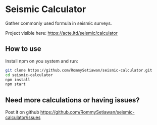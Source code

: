 # Seismic Calculator

Gather commonly used formula in seismic surveys.

Project visible here: https://acte.ltd/seismic/calculator

## How to use

Install npm on you system and run:

```sh
git clone https://github.com/RommySetiawan/seismic-calculator.git
cd seismic-calculator
npm install
npm start
```

## Need more calculations or having issues?

Post it on github https://github.com/RommySetiawan/seismic-calculator/issues

